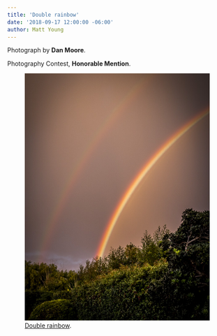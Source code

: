 ```yaml
---
title: 'Double rainbow'
date: '2018-09-17 12:00:00 -06:00'
author: Matt Young
---
```

Photograph by **Dan Moore**.

Photography Contest, **Honorable Mention**.

<figure>
<img src="/uploads/2018/Moore.Double_Rainbow.jpg" alt="Double rainbow"/>
<figcaption>
<a href="https://en.wikipedia.org/wiki/Rainbow#Variations">Double rainbow</a>.
</figcaption>
</figure>



